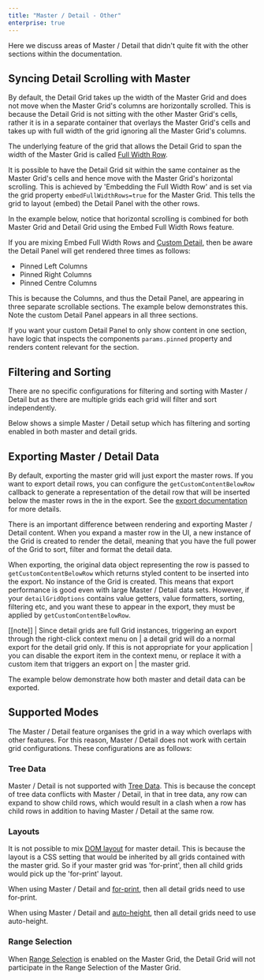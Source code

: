 ```yaml
---
title: "Master / Detail - Other"
enterprise: true
---
```


Here we discuss areas of Master / Detail that didn't quite fit with the other sections within the documentation.

## Syncing Detail Scrolling with Master

By default, the Detail Grid takes up the width of the Master Grid and does not move when the Master Grid's columns are horizontally scrolled. This is because the Detail Grid is not sitting with the other Master Grid's cells, rather it is in a separate container that overlays the Master Grid's cells and takes up with full width of the grid ignoring all the Master Grid's columns.

The underlying feature of the grid that allows the Detail Grid to span the width of the Master Grid is called [Full Width Row](../full-width-rows/).

It is possible to have the Detail Grid sit within the same container as the Master Grid's cells and hence move with the Master Grid's horizontal scrolling. This is achieved by 'Embedding the Full Width Row' and is set via the grid property `embedFullWidthRows=true` for the Master Grid. This tells the grid to layout (embed) the Detail Panel with the other rows.

In the example below, notice that horizontal scrolling is combined for both Master Grid and Detail Grid using the Embed Full Width Rows feature.

<grid-example title='Detail scrolls with Master' name='detail-scrolls-with-master' type='generated' options='{ "enterprise": true, "exampleHeight": 525, "modules": ["clientside", "masterdetail", "menu", "columnpanel"] }'></grid-example>

If you are mixing Embed Full Width Rows and [Custom Detail](../master-detail-custom-detail/), then be aware the Detail Panel will get rendered three times as follows:

- Pinned Left Columns
- Pinned Right Columns
- Pinned Centre Columns

This is because the Columns, and thus the Detail Panel, are appearing in three separate scrollable sections. The example below demonstrates this. Note the custom Detail Panel appears in all three sections.

<grid-example title='Embed Custom Detail' name='embed-custom-detail' type='generated' options='{ "enterprise": true, "modules": ["clientside",  "masterdetail"] }'></grid-example>

If you want your custom Detail Panel to only show content in one section, have logic that inspects the components `params.pinned` property and renders content relevant for the section.

## Filtering and Sorting

There are no specific configurations for filtering and sorting with Master / Detail but as there are multiple grids each grid will filter and sort independently.

Below shows a simple Master / Detail setup which has filtering and sorting enabled in both master and detail grids.

<grid-example title='Filtering with Sort' name='filtering-with-sort' type='generated' options='{ "enterprise": true, "exampleHeight": 550, "modules": ["clientside", "masterdetail", "menu", "setfilter", "columnpanel", "filterpanel"] }'></grid-example>

## Exporting Master / Detail Data

By default, exporting the master grid will just export the master rows. If you want to export detail rows, you can configure the `getCustomContentBelowRow` callback to generate a representation of the detail row that will be inserted below the master rows in the in the export. See the [export documentation](../export/) for more details.

There is an important difference between rendering and exporting Master / Detail content. When you expand a master row in the UI, a new instance of the Grid is created to render the detail, meaning that you have the full power of the Grid to sort, filter and format the detail data.


When exporting, the original data object representing the row is passed to `getCustomContentBelowRow` which returns styled content to be inserted into the export. No instance of the Grid is created. This means that export performance is good even with large Master / Detail data sets. However, if your `detailGridOptions` contains value getters, value formatters, sorting, filtering etc, and you want these to appear in the export, they must be applied by `getCustomContentBelowRow`.

[[note]]
| Since detail grids are full Grid instances, triggering an export through the right-click context menu on
| a detail grid will do a normal export for the detail grid only. If this is not appropriate for your application
| you can disable the export item in the context menu, or replace it with a custom item that triggers an export on
| the master grid.

The example below demonstrate how both master and detail data can be exported.

<grid-example title='Exporting Master / Detail Data' name='exporting' type='generated' options='{ "enterprise": true, "exampleHeight": 550, "modules": ["clientside", "masterdetail", "menu", "columnpanel", "clipboard", "excel"] }'></grid-example>

## Supported Modes

The Master / Detail feature organises the grid in a way which overlaps with other features. For this reason, Master / Detail does not work with certain grid configurations. These configurations are as follows:

### Tree Data

Master / Detail is not supported with [Tree Data](../tree-data). This is because the concept of tree data conflicts with Master / Detail, in that in tree data, any row can expand to show child rows, which would result in a clash when a row has child rows in addition to having Master / Detail at the same row.

### Layouts

It is not possible to mix [DOM layout](../grid-size/#dom-layout) for master detail. This is because the layout is a CSS setting that would be inherited by all grids contained with the master grid. So if your master grid was 'for-print', then all child grids would pick up the 'for-print' layout.

When using Master / Detail and [for-print](../printing/), then all detail grids need to use for-print.

When using Master / Detail and [auto-height](../grid-size/#auto-height), then all detail grids need to use auto-height.

### Range Selection

When [Range Selection](../range-selection/) is enabled on the Master Grid, the Detail Grid will not participate in the Range Selection of the Master Grid.

